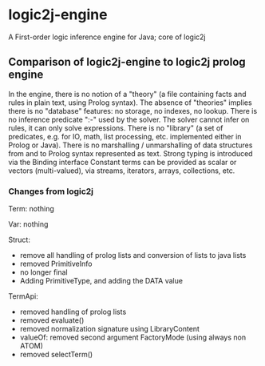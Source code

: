 # logic2j-engine
A First-order logic inference engine for Java; core of logic2j

## Comparison of logic2j-engine to logic2j prolog engine

In the engine, there is no notion of a "theory" (a file containing facts and rules in plain text, using Prolog syntax).
The absence of "theories" implies there is no "database" features: no storage, no indexes, no lookup.
There is no inference predicate ":-" used by the solver. The solver cannot infer on rules, it can only solve expressions.
There is no "library" (a set of predicates, e.g. for IO, math, list processing, etc. implemented either in Prolog or Java).
There is no marshalling / unmarshalling of data structures from and to Prolog syntax represented as text.
Strong typing is introduced via the Binding<T> interface
Constant terms can be provided as scalar or vectors (multi-valued), via streams, iterators, arrays, collections, etc.

### Changes from logic2j

Term:
  nothing

Var:
  nothing

Struct:
- remove all handling of prolog lists and conversion of lists to java lists
- removed PrimitiveInfo
- no longer final
- Adding PrimitiveType, and adding the DATA value

TermApi:
- removed handling of prolog lists
- removed evaluate()
- removed normalization signature using LibraryContent
- valueOf: removed second argument FactoryMode (using always non ATOM)
- removed selectTerm()
